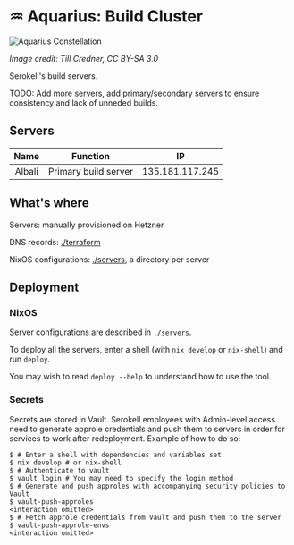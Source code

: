 # ♒ Aquarius: Build Cluster

![Aquarius Constellation](https://upload.wikimedia.org/wikipedia/commons/0/0f/AquariusCC.jpg)

_Image credit: Till Credner, CC BY-SA 3.0_

Serokell's build servers.

TODO: Add more servers, add primary/secondary servers to ensure consistency and lack of unneded builds.

## Servers

| Name   | Function             | IP              |
|:------:|:--------------------:|:---------------:|
| Albali | Primary build server | 135.181.117.245 |

<!-- Don't forget to add the servers on https://www.notion.so/serokell/Server-Naming-Scheme-c189819000164fb090377c75e4ce7da6 -->

## What's where

Servers: manually provisioned on Hetzner

DNS records: [./terraform](./terraform)

NixOS configurations: [./servers](./servers), a directory per server

## Deployment

### NixOS

Server configurations are described in `./servers`.

To deploy all the servers, enter a shell (with `nix develop` or `nix-shell`)
and run `deploy`.

You may wish to read `deploy --help` to understand how to use the tool.

### Secrets

Secrets are stored in Vault. Serokell employees with Admin-level access
need to generate approle credentials and push them to servers in order
for services to work after redeployment. Example of how to do so:

```
$ # Enter a shell with dependencies and variables set
$ nix develop # or nix-shell
$ # Authenticate to vault
$ vault login # You may need to specify the login method
$ # Generate and push approles with accompanying security policies to Vault
$ vault-push-approles
<interaction omitted>
$ # Fetch approle credentials from Vault and push them to the server
$ vault-push-approle-envs
<interaction omitted>
```
